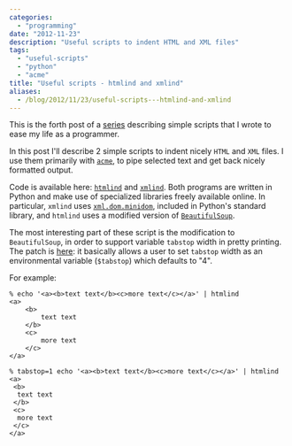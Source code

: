 ```yaml
---
categories:
  - "programming"
date: "2012-11-23"
description: "Useful scripts to indent HTML and XML files"
tags:
  - "useful-scripts"
  - "python"
  - "acme"
title: "Useful scripts - htmlind and xmlind"
aliases:
  - /blog/2012/11/23/useful-scripts---htmlind-and-xmlind
---
```


This is the forth post of a [series][1] describing simple scripts that
I wrote to ease my life as a programmer.

In this post I'll describe 2 simple scripts to indent nicely `HTML`
and `XML` files. I use them primarily with [`acme`][2], to pipe
selected text and get back nicely formatted output.

Code is available here: [`htmlind`][3] and [`xmlind`][4]. Both programs are written in Python and make use of specialized libraries freely available online. In particular, `xmlind` uses [`xml.dom.minidom`][6], included in Python's standard library, and `htmlind` uses a modified version of [`BeautifulSoup`][5].

The most interesting part of these script is the modification to `BeautifulSoup`, in order to support variable `tabstop` width in pretty printing. The patch is [here][7]: it basically allows a user to set `tabstop` width as an environmental variable (`$tabstop`) which defaults to "4".

For example:

    % echo '<a><b>text text</b><c>more text</c></a>' | htmlind
    <a>
        <b>
            text text
        </b>
        <c>
            more text
        </c>
    </a>

    % tabstop=1 echo '<a><b>text text</b><c>more text</c></a>' | htmlind
    <a>
     <b>
      text text
     </b>
     <c>
      more text
     </c>
    </a>

   [1]: /blog/tag/useful-scripts/
   [2]: http://acme.cat-v.org/
   [3]: https://github.com/lbolla/cmd/blob/master/htmlind
   [4]: https://github.com/lbolla/cmd/blob/master/xmlind
   [5]: https://github.com/lbolla/cmd/blob/master/pylib/BeautifulSoup.py
   [6]: http://docs.python.org/2/library/xml.dom.minidom.html
   [7]: https://github.com/lbolla/cmd/commit/0079356bab483b5739748e170f4c6bedef0e5b84
